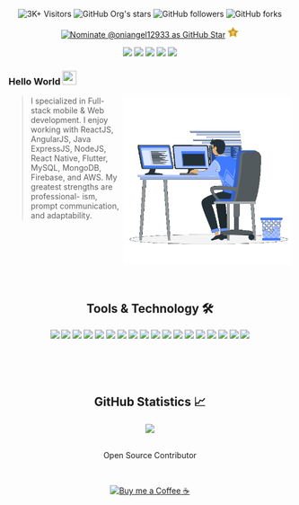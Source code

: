 <div align="center">

![3K+ Visitors](https://visitor-badge.glitch.me/badge?page_id=oniangel12933.oniangel12933) <img alt="GitHub Org's stars" src="https://img.shields.io/github/stars/oniangel12933?style=social"> <img alt="GitHub followers" src="https://img.shields.io/github/followers/oniangel12933?style=social"> <img alt="GitHub forks" src="https://img.shields.io/github/forks/oniangel12933/fluttercapsule?style=social"> 

[![Nominate @oniangel12933 as GitHub Star](https://img.shields.io/badge/Nominate_as_GitHub_Star-@oniangel12933-D50000?logo=GitHub&logoColor=white)](https://stars.github.com/nominate/) <a href="https://stars.github.com/nominate/"><img alt="GitHub Star" height="20px" src="images/star.png"></a>

</div>

<div align="center">
<a href="https://github.com/oniangel12933/">
<img src="https://img.shields.io/badge/Github-211F1F?style=flat-square&logo=GitHub&logoColor=ffffff"></a> 
<a href="https://www.linkedin.com/in/austin-oh-1b8874121/">
<img src="https://img.shields.io/badge/Linkedin-0077B5?style=flat-square&logo=Linkedin&logoColor=ffffff"></a>
<a href="mailto:moniyu719@gmail.com">
<img src="https://img.shields.io/badge/Gmail-D44638?style=flat-square&logo=gmail&logoColor=ffffff"></a>
<a href="https://wa.me/15714882365?text=%23Github">
<img src="https://img.shields.io/badge/Chat-25D366?style=flat-square&logo=WhatsApp&logoColor=ffffff"></a>
<a href="https://www.buymeacoffee.com/oniangel12933">
<img src="https://img.shields.io/badge/Support-Developer-784fff?style=flat-square&logo=buy-me-a-coffee&logoColor=ffffff"></a>
</div>

### Hello World <img src="https://media.giphy.com/media/hvRJCLFzcasrR4ia7z/giphy.gif" height="25px" width="25px">

<img align="right" alt="Developer Usama Sarwar" src="images/coding.gif" width="300"/>

> I specialized in Full-stack mobile & Web development. I enjoy working with ReactJS, AngularJS, Java ExpressJS, NodeJS, React Native, Flutter, MySQL, MongoDB, Firebase, and AWS. My greatest strengths are professional- ism, prompt communication, and adaptability.


<br><br><br><br>

<br><h2 align="center"> Tools & Technology 🛠</h2>

<div align="center">
<!-- <p align="center"></p> -->
<img src="https://img.shields.io/badge/React-7_years-02569B?style=flat-square&logo=react&logoColor=green" />
<img src="https://img.shields.io/badge/NodeJS-8_years-02569B?style=flat-square&logo=node&logoColor=white" />
<img src="https://img.shields.io/badge/JavaScript-12_years-02569B?style=flat-square&logo=javascript&logoColor=white" />
<img src="https://img.shields.io/badge/Flutter-5_years-02569B?style=flat-square&logo=flutter&logoColor=white" />
<img src="https://img.shields.io/badge/React_Native-5_years-61DAFB?style=flat-square&logo=react&logoColor=black" />
<img src="https://img.shields.io/badge/Dart-5_years-0175C2?style=flat-square&logo=dart&logoColor=white" />
<img src="https://img.shields.io/badge/Native_iOS-10_years-000000?style=flat-square&logo=apple&logoColor=white" />
<img src="https://img.shields.io/badge/Swift-10_years-000000?style=flat-square&logo=swift&logoColor=white" />
<img src="https://img.shields.io/badge/Javascript-10_years-61DAFB?style=flat-square&logo=javascript&logoColor=black" />
<img src="https://img.shields.io/badge/Node.js-9_years-61DAFB?style=flat-square&logo=node.js&logoColor=black" />
<img src="https://img.shields.io/badge/Agile-6_years-147EFB?style=flat-square&logo=xcode&logoColor=white" />
<img src="https://img.shields.io/badge/CI/CD-5_years-2496ED?style=flat-square&logo=docker&logoColor=white" />
<img src="https://img.shields.io/badge/DevOps-5_years-FFD43B?style=flat-square&logo=appstore&logoColor=black"/>
<img src="https://img.shields.io/badge/firebase-8_years-ffca28?style=flat-square&logo=firebase&logoColor=red" />
<img src="https://img.shields.io/badge/Git-7_years-F05032?style=flat-square&logo=git&logoColor=white" />
<img src="https://img.shields.io/badge/Azure-4_years-00aeff?style=flat-square&logo=microsoft%20azure&logoColor=white"/>
<img src="https://img.shields.io/badge/AWS-5_years-ff9900?style=flat-square&logo=amazon-aws&logoColor=white" />
<img src="https://img.shields.io/badge/GraphQL-6_years-E10098?style=flat-square&logo=graphql&logoColor=white" />
<br><br>
<!-- <img align="center"  src="https://github-readme-stats.vercel.app/api/top-langs/?username=oniangel12933&theme=dark&layout=compact&langs_count=20&hide_title=true"/>
</div> -->




<br>

<br><h2 align="center"> GitHub Statistics 📈 </h2>

<!-- <div align="center">
    <img align="center" src="https://github-readme-stats.vercel.app/api?username=oniangel12933&theme=dark&hide_title=true&include_all_commits=true"/>
</div><br> -->
<!-- <div align="center">  
<img alt="GitHub Streaks" src="https://github-readme-streak-stats.herokuapp.com/?user=oniangel12933"> <br><br>  -->
<img align="center" src="https://github-profile-trophy.vercel.app/?username=oniangel12933&margin-w=15&margin-h=15" />
</div>
<br>

<p align="center">Open Source Contributor</p>
<div align="center"><br>
<p><a href="https://www.buymeacoffee.com/oniangel12933"> <img align="center" src="https://cdn.buymeacoffee.com/buttons/v2/default-yellow.png" height="40" width="168" alt="Buy me a Coffee ☕" /></a></p>
</div>
